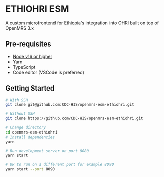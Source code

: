 
# ETHIOHRI ESM

A custom microfrontend for Ethiopia's integration into OHRI built on top of OpenMRS 3.x

## Pre-requisites

- [Node v16 or higher](https://nodejs.org/en/download/)
- Yarn
- TypeScript
- Code editor (VSCode is preferred)

## Getting Started

```sh
# With SSH
git clone git@github.com:CDC-HIS/openmrs-esm-ethiohri.git

# Without SSH
git clone https://github.com/CDC-HIS/openmrs-esm-ethiohri.git

# Change directory
cd openmrs-esm-ethiohri
# Install dependencies
yarn

# Run development server on port 8080
yarn start

# OR to run on a different port for example 8090
yarn start --port 8090
```
